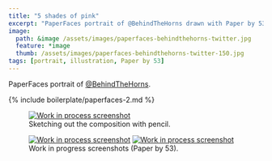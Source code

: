 ```yaml
---
title: "5 shades of pink"
excerpt: "PaperFaces portrait of @BehindTheHorns drawn with Paper by 53 on an iPad."
image: 
  path: &image /assets/images/paperfaces-behindthehorns-twitter.jpg 
  feature: *image
  thumb: /assets/images/paperfaces-behindthehorns-twitter-150.jpg
tags: [portrait, illustration, Paper by 53]
---
```


PaperFaces portrait of <a href="http://twitter.com/BehindTheHorns">@BehindTheHorns</a>.

{% include boilerplate/paperfaces-2.md %}

<figure>
	<a href="{{ site.url }}/assets/images/paperfaces-behindthehorns-process-1-lg.jpg"><img src="{{ site.url }}/assets/images/paperfaces-behindthehorns-process-1-750.jpg" alt="Work in process screenshot"></a>
	<figcaption>Sketching out the composition with pencil.</figcaption>
</figure>

<figure class="half">
	<a href="{{ site.url }}/assets/images/paperfaces-behindthehorns-process-2-lg.jpg"><img src="{{ site.url }}/assets/images/paperfaces-behindthehorns-process-2-600.jpg" alt="Work in process screenshot"></a>
	<a href="{{ site.url }}/assets/images/paperfaces-behindthehorns-process-3-lg.jpg"><img src="{{ site.url }}/assets/images/paperfaces-behindthehorns-process-3-600.jpg" alt="Work in process screenshot"></a>
	<figcaption>Work in progress screenshots (Paper by 53).</figcaption>
</figure>
